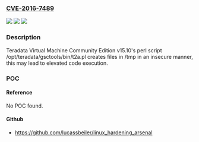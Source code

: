 ### [CVE-2016-7489](https://cve.mitre.org/cgi-bin/cvename.cgi?name=CVE-2016-7489)
![](https://img.shields.io/static/v1?label=Product&message=Virtual%20Machine%20Community%20Edition&color=blue)
![](https://img.shields.io/static/v1?label=Version&message=n%2Fa&color=blue)
![](https://img.shields.io/static/v1?label=Vulnerability&message=perm&color=brighgreen)

### Description

Teradata Virtual Machine Community Edition v15.10's perl script /opt/teradata/gsctools/bin/t2a.pl creates files in /tmp in an insecure manner, this may lead to elevated code execution.

### POC

#### Reference
No POC found.

#### Github
- https://github.com/lucassbeiler/linux_hardening_arsenal

